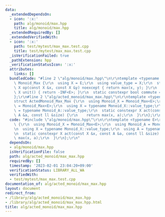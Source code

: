 ```yaml
---
data:
  _extendedDependsOn:
  - icon: ':x:'
    path: alg/monoid/max.hpp
    title: alg/monoid/max.hpp
  _extendedRequiredBy: []
  _extendedVerifiedWith:
  - icon: ':x:'
    path: test/mytest/max_max.test.cpp
    title: test/mytest/max_max.test.cpp
  _isVerificationFailed: true
  _pathExtension: hpp
  _verificationStatusIcon: ':x:'
  attributes:
    links: []
  bundledCode: "#line 2 \"alg/monoid/max.hpp\"\n\r\ntemplate <typename E>\r\nstruct\
    \ Monoid_Max {\r\n  using X = E;\r\n  using value_type = X;\r\n  static constexpr\
    \ X op(const X &x, const X &y) noexcept { return max(x, y); }\r\n  static constexpr\
    \ X unit() { return -INF<E>; }\r\n  static constexpr bool commute = true;\r\n\
    };\r\n#line 2 \"alg/acted_monoid/max_max.hpp\"\n\r\ntemplate <typename E>\r\n\
    struct ActedMonoid_Max_Max {\r\n  using Monoid_X = Monoid_Max<E>;\r\n  using Monoid_A\
    \ = Monoid_Max<E>;\r\n  using X = typename Monoid_X::value_type;\r\n  using A\
    \ = typename Monoid_A::value_type;\r\n  static constexpr X act(const X &x, const\
    \ A &a, const ll &size) {\r\n    return max(x, a);\r\n  }\r\n};\r\n"
  code: "#include \"alg/monoid/max.hpp\"\r\n\r\ntemplate <typename E>\r\nstruct ActedMonoid_Max_Max\
    \ {\r\n  using Monoid_X = Monoid_Max<E>;\r\n  using Monoid_A = Monoid_Max<E>;\r\
    \n  using X = typename Monoid_X::value_type;\r\n  using A = typename Monoid_A::value_type;\r\
    \n  static constexpr X act(const X &x, const A &a, const ll &size) {\r\n    return\
    \ max(x, a);\r\n  }\r\n};\r\n"
  dependsOn:
  - alg/monoid/max.hpp
  isVerificationFile: false
  path: alg/acted_monoid/max_max.hpp
  requiredBy: []
  timestamp: '2023-02-01 23:04:20+09:00'
  verificationStatus: LIBRARY_ALL_WA
  verifiedWith:
  - test/mytest/max_max.test.cpp
documentation_of: alg/acted_monoid/max_max.hpp
layout: document
redirect_from:
- /library/alg/acted_monoid/max_max.hpp
- /library/alg/acted_monoid/max_max.hpp.html
title: alg/acted_monoid/max_max.hpp
---
```

